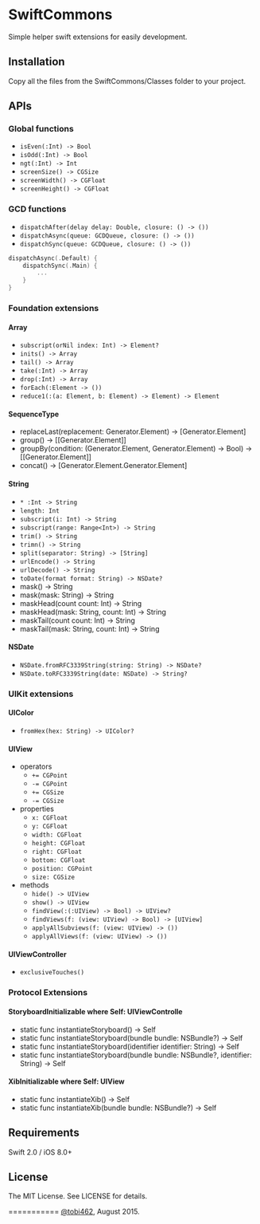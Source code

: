 # SwiftCommons
Simple helper swift extensions for easily development.

## Installation
Copy all the files from the SwiftCommons/Classes folder to your project.

## APIs

### Global functions
* `isEven(:Int) -> Bool`
* `isOdd(:Int) -> Bool`
* `ngt(:Int) -> Int`
* `screenSize() -> CGSize`
* `screenWidth() -> CGFloat`
* `screenHeight() -> CGFloat`

### GCD functions
* `dispatchAfter(delay delay: Double, closure: () -> ())`
* `dispatchAsync(queue: GCDQueue, closure: () -> ())`
* `dispatchSync(queue: GCDQueue, closure: () -> ())`

```swift
dispatchAsync(.Default) {
    dispatchSync(.Main) {
        ...
    }
}
```

### Foundation extensions

#### Array
* `subscript(orNil index: Int) -> Element?`
* `inits() -> Array`
* `tail() -> Array`
* `take(:Int) -> Array`
* `drop(:Int) -> Array`
* `forEach(:Element -> ())`
* `reduce1(:(a: Element, b: Element) -> Element) -> Element`

#### SequenceType
* replaceLast(replacement: Generator.Element) -> [Generator.Element]
* group() -> [[Generator.Element]]
* groupBy(condition: (Generator.Element, Generator.Element) -> Bool) -> [[Generator.Element]]
* concat() -> [Generator.Element.Generator.Element]

#### String
* `* :Int -> String`
* `length: Int`
* `subscript(i: Int) -> String`
* `subscript(range: Range<Int>) -> String`
* `trim() -> String`
* `trimn() -> String`
* `split(separator: String) -> [String]`
* `urlEncode() -> String`
* `urlDecode() -> String`
* `toDate(format format: String) -> NSDate?`
* mask() -> String
* mask(mask: String) -> String
* maskHead(count count: Int) -> String
* maskHead(mask: String, count: Int) -> String
* maskTail(count count: Int) -> String
* maskTail(mask: String, count: Int) -> String

#### NSDate
* `NSDate.fromRFC3339String(string: String) -> NSDate?`
* `NSDate.toRFC3339String(date: NSDate) -> String?`

### UIKit extensions

#### UIColor
* `fromHex(hex: String) -> UIColor?`

#### UIView
* operators
  * `+= CGPoint`
  * `-= CGPoint`
  * `+= CGSize`
  * `-= CGSize`
* properties
  * `x: CGFloat`
  * `y: CGFloat`
  * `width: CGFloat`
  * `height: CGFloat`
  * `right: CGFloat`
  * `bottom: CGFloat`
  * `position: CGPoint`
  * `size: CGSize`
* methods
  * `hide() -> UIView`
  * `show() -> UIView`
  * `findView(:(:UIView) -> Bool) -> UIView?`
  * `findViews(f: (view: UIView) -> Bool) -> [UIView]`
  * `applyAllSubviews(f: (view: UIView) -> ())`
  * `applyAllViews(f: (view: UIView) -> ())`

#### UIViewController
* `exclusiveTouches()`

### Protocol Extensions

#### StoryboardInitializable where Self: UIViewControlle
 * static func instantiateStoryboard() -> Self
 * static func instantiateStoryboard(bundle bundle: NSBundle?) -> Self
 * static func instantiateStoryboard(identifier identifier: String) -> Self     
 * static func instantiateStoryboard(bundle bundle: NSBundle?, identifier: String) -> Self

#### XibInitializable where Self: UIView
 * static func instantiateXib() -> Self
 * static func instantiateXib(bundle bundle: NSBundle?) -> Self


## Requirements

Swift 2.0 / iOS 8.0+

## License

The MIT License. See LICENSE for details.

===========
[@tobi462](https://twitter.com/tobi462), August 2015.
